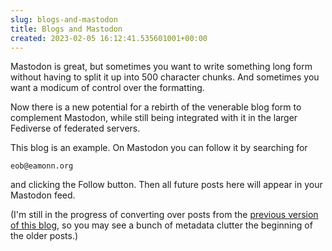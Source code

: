 ```yaml
---  
slug: blogs-and-mastodon
title: Blogs and Mastodon
created: 2023-02-05 16:12:41.535601001+00:00
---  
```

Mastodon is great, but sometimes you want to write something long form without having to split it up into 500 character chunks. And sometimes you want a modicum of control over the formatting.

Now there is a new potential for a rebirth of the venerable blog form to complement Mastodon, while still being integrated with it in the larger Fediverse of federated servers.

This blog is an example. On Mastodon you can follow it by searching for

```
eob@eamonn.org
```

and clicking the Follow button. Then all future posts here will appear in your Mastodon feed.

(I'm still in the progress of converting over posts from the [previous version of this blog][1], so you may see a bunch of metadata clutter the beginning of the older posts.)


[1]: https://old.eamonn.org